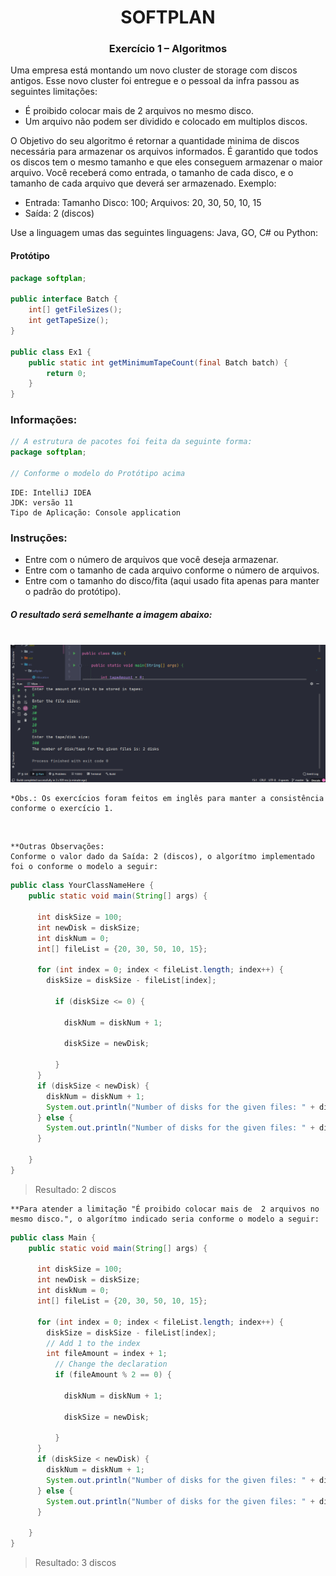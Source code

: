 # <div align="center">SOFTPLAN</div>
### <div align="center">Exercício 1 – Algoritmos</div>


Uma empresa está montando um novo cluster de storage com discos antigos. Esse novo cluster foi entregue e o pessoal da infra passou as seguintes limitações: 
-  É proibido colocar mais de  2 arquivos no mesmo disco.
-  Um arquivo não podem ser dividido e colocado em multiplos discos.

O Objetivo do seu algoritmo é retornar a quantidade minima de discos necessária para armazenar os arquivos informados.  É garantido que todos os discos tem o mesmo tamanho e que eles conseguem armazenar o maior arquivo. Você receberá como entrada, o tamanho de cada disco, e o tamanho de cada arquivo que deverá ser armazenado.
Exemplo: 
- Entrada: Tamanho Disco: 100; Arquivos: 20, 30, 50, 10, 15
- Saída: 2 (discos)

Use a linguagem umas das seguintes linguagens: Java, GO, C# ou Python:

#### Protótipo

```java
package softplan;

public interface Batch {
    int[] getFileSizes();
    int getTapeSize();
}

public class Ex1 {
    public static int getMinimumTapeCount(final Batch batch) {
        return 0;
    }
}
```

### Informações:


```java
// A estrutura de pacotes foi feita da seguinte forma:
package softplan;

// Conforme o modelo do Protótipo acima
```

```
IDE: IntelliJ IDEA
JDK: versão 11
Tipo de Aplicação: Console application
```

### Instruções:
* Entre com o número de arquivos que você deseja armazenar.
* Entre com o tamanho de cada arquivo conforme o número de arquivos.
* Entre com o tamanho do disco/fita (aqui usado fita apenas para manter o padrão do protótipo).

##### O resultado será semelhante a imagem abaixo:
<br />
<div align="center"><img src="./_res/preview.png" alt="Star Wars CLI Preview" /></div>

    *Obs.: Os exercícios foram feitos em inglês para manter a consistência conforme o exercício 1.

<br />

    **Outras Observações:
    Conforme o valor dado da Saída: 2 (discos), o algorítmo implementado foi o conforme o modelo a seguir:

```java
public class YourClassNameHere {
    public static void main(String[] args) {
      
      int diskSize = 100;
      int newDisk = diskSize;
      int diskNum = 0;
      int[] fileList = {20, 30, 50, 10, 15};
      
      for (int index = 0; index < fileList.length; index++) {
        diskSize = diskSize - fileList[index];
        
          if (diskSize <= 0) {
                      
            diskNum = diskNum + 1;
            
            diskSize = newDisk;
            
          } 
      }
      if (diskSize < newDisk) {
        diskNum = diskNum + 1;
        System.out.println("Number of disks for the given files: " + diskNum);
      } else {
        System.out.println("Number of disks for the given files: " + diskNum);
      }

    }
}
```
> Resultado: 2 discos

    **Para atender a limitação "É proibido colocar mais de  2 arquivos no mesmo disco.", o algorítmo indicado seria conforme o modelo a seguir:

```java
public class Main {
    public static void main(String[] args) {
      
      int diskSize = 100;
      int newDisk = diskSize;
      int diskNum = 0;
      int[] fileList = {20, 30, 50, 10, 15};
      
      for (int index = 0; index < fileList.length; index++) {
        diskSize = diskSize - fileList[index];
        // Add 1 to the index
        int fileAmount = index + 1;        
          // Change the declaration
          if (fileAmount % 2 == 0) {
                      
            diskNum = diskNum + 1;
            
            diskSize = newDisk;
            
          } 
      }
      if (diskSize < newDisk) {
        diskNum = diskNum + 1;
        System.out.println("Number of disks for the given files: " + diskNum);
      } else {
        System.out.println("Number of disks for the given files: " + diskNum);
      }

    }
}
```
> Resultado: 3 discos